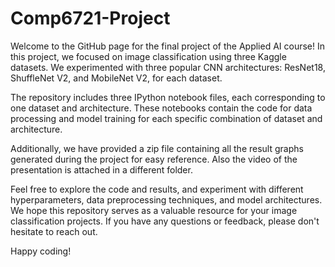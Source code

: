 # Comp6721-Project

Welcome to the GitHub page for the final project of the Applied AI course! In this project, we focused on image classification using three Kaggle datasets. We experimented with three popular CNN architectures: ResNet18, ShuffleNet V2, and MobileNet V2, for each dataset.

The repository includes three IPython notebook files, each corresponding to one dataset and architecture. These notebooks contain the code for data processing and model training for each specific combination of dataset and architecture.

Additionally, we have provided a zip file containing all the result graphs generated during the project for easy reference. Also the video of the presentation is attached in a different folder.

Feel free to explore the code and results, and experiment with different hyperparameters, data preprocessing techniques, and model architectures. We hope this repository serves as a valuable resource for your image classification projects. If you have any questions or feedback, please don't hesitate to reach out. 

Happy coding!
